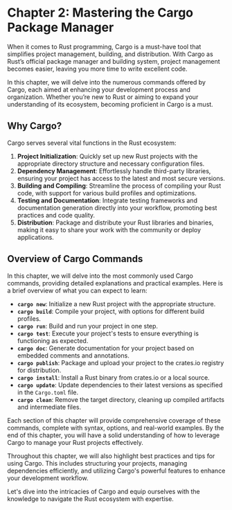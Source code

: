 # Chapter 2: Mastering the Cargo Package Manager

When it comes to Rust programming, Cargo is a must-have tool that simplifies project management, building, and distribution. With Cargo as Rust’s official package manager and building system, project management becomes easier, leaving you more time to write excellent code.

In this chapter, we will delve into the numerous commands offered by Cargo, each aimed at enhancing your development process and organization. Whether you’re new to Rust or aiming to expand your understanding of its ecosystem, becoming proficient in Cargo is a must.

## Why Cargo?

Cargo serves several vital functions in the Rust ecosystem:

1. **Project Initialization**: Quickly set up new Rust projects with the appropriate directory structure and necessary configuration files.
2. **Dependency Management**: Effortlessly handle third-party libraries, ensuring your project has access to the latest and most secure versions.
3. **Building and Compiling**: Streamline the process of compiling your Rust code, with support for various build profiles and optimizations.
4. **Testing and Documentation**: Integrate testing frameworks and documentation generation directly into your workflow, promoting best practices and code quality.
5. **Distribution**: Package and distribute your Rust libraries and binaries, making it easy to share your work with the community or deploy applications.

## Overview of Cargo Commands

In this chapter, we will delve into the most commonly used Cargo commands, providing detailed explanations and practical examples. Here is a brief overview of what you can expect to learn:

- **`cargo new`**: Initialize a new Rust project with the appropriate structure.
- **`cargo build`**: Compile your project, with options for different build profiles.
- **`cargo run`**: Build and run your project in one step.
- **`cargo test`**: Execute your project's tests to ensure everything is functioning as expected.
- **`cargo doc`**: Generate documentation for your project based on embedded comments and annotations.
- **`cargo publish`**: Package and upload your project to the crates.io registry for distribution.
- **`cargo install`**: Install a Rust binary from crates.io or a local source.
- **`cargo update`**: Update dependencies to their latest versions as specified in the `Cargo.toml` file.
- **`cargo clean`**: Remove the target directory, cleaning up compiled artifacts and intermediate files.

Each section of this chapter will provide comprehensive coverage of these commands, complete with syntax, options, and real-world examples. By the end of this chapter, you will have a solid understanding of how to leverage Cargo to manage your Rust projects effectively.


Throughout this chapter, we will also highlight best practices and tips for using Cargo. This includes structuring your projects, managing dependencies efficiently, and utilizing Cargo's powerful features to enhance your development workflow.

Let's dive into the intricacies of Cargo and equip ourselves with the knowledge to navigate the Rust ecosystem with expertise.
